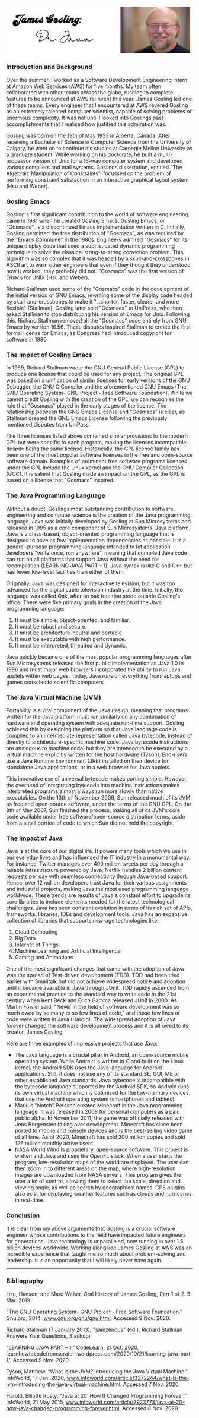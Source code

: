 <img src="gosling.png"
     alt="James Gosling"
     style="margin: 0 auto" />

### Introduction and Background
Over the summer, I worked as a Software Development Engineering Intern at Amazon Web Services (AWS) for five months. My team often collaborated with other teams across the globe, rushing to complete features to be announced at AWS re:Invent this year. James Gosling led one of these teams. Every engineer that I encountered at AWS revered Gosling as an extremely talented computer scientist, capable of solving problems of enormous complexity. It was not until I looked into Goslings past accomplishments that I realised how justified this admiration was.  

Gosling was born on the 19th of May 1955 in Alberta, Canada. After receiving a Bachelor of Science in Computer Science from the University of Calgary, he went on to continue his studies at Carnegie Mellon University as a graduate student. While working on his doctorate, he built a multi-processor version of Unix for a 16-way computer system and developed various compilers and mail systems. Goslings dissertation, entitled "The Algebraic Manipulation of Constraints", focussed on the problem of performing constraint satisfaction in an interactive graphical layout system (Hsu and Weber).

### Gosling Emacs
Gosling's first significant contribution to the world of software engineering came in 1981 when he created Gosling Emacs. Gosling Emacs, or "Gosmacs", is a discontinued Emacs implementation written in C. Initially, Gosling permitted the free distribution of "Gosmacs", as was required by the "Emacs Commune" in the 1980s. Engineers admired "Gosmacs" for its unique display code that used a sophisticated dynamic programming technique to solve the classical string-to-string correction problem. This algorithm was so complex that it was headed by a skull-and-crossbones in ASCII art to warn other engineers that even if they thought they understood how it worked, they probably did not. "Gosmacs" was the first version of Emacs for UNIX (Hsu and Weber).  

Richard Stallman used some of the "Gosmacs" code in the development of the initial version of GNU Emacs, rewriting some of the display code headed by skull-and-crossbones to make it "…shorter, faster, clearer and more flexible" (Stallman). Gosling later sold "Gosmacs" to UniPress, who then asked Stallman to stop distributing his version of Emacs for Unix. Following this, Richard Stallman removed all the "Gosmacs" code entirely from GNU Emacs by version 16.56. These disputes inspired Stallman to create the first formal license for Emacs, as Congress had introduced copyright for software in 1980.

### The Impact of Gosling Emacs
In 1989, Richard Stallman wrote the GNU General Public License (GPL) to produce one license that could be used for any project. The original GPL was based on a unification of similar licenses for early versions of the GNU Debugger, the GNU C Compiler and the aforementioned GNU Emacs (The GNU Operating System- GNU Project - Free Software Foundation). While we cannot credit Gosling with the creation of the GPL, we can recognise the role that "Gosmacs" played in the early stages of the license. The relationship between the GNU Emacs License and "Gosmacs" is clear, as Stallman created the GNU Emacs License following the previously mentioned disputes from UniPass.  

The three licenses listed above contained similar provisions to the modern GPL but were specific to each program, making the licenses incompatible, despite being the same license. Historically, the GPL license family has been one of the most popular software licenses in the free and open-source software domain. Examples of prominent free software programs licensed under the GPL include the Linux kernel and the GNU Compiler Collection (GCC). It is salient that Gosling made an impact on the GPL, as the GPL is based on a license that "Gosmacs" inspired.

### The Java Programming Language
Without a doubt, Goslings most outstanding contribution to software engineering and computer science is the creation of the Java programming language. Java was initially developed by Gosling at Sun Microsystems and released in 1995 as a core component of Sun Microsystems' Java platform. Java is a class-based, object-oriented programming language that is designed to have as few implementation dependencies as possible. It is a general-purpose programming language intended to let application developers "write once, run anywhere", meaning that compiled Java code can run on all platforms that support Java without the need for recompilation (LEARNING JAVA PART – 1). Java syntax is like C and C++ but has fewer low-level facilities than either of them.  

Originally, Java was designed for interactive television, but it was too advanced for the digital cable television industry at the time. Initially, the language was called Oak, after an oak tree that stood outside Gosling's office. There were five primary goals in the creation of the Java programming language:
1. It must be simple, object-oriented, and familiar.
2. It must be robust and secure.
3. It must be architecture-neutral and portable.
4. It must be executable with high performance.
5. It must be interpreted, threaded and dynamic.  

Java quickly became one of the most popular programming languages after Sun Microsystems released the first public implementation as Java 1.0 in 1996 and most major web browsers incorporated the ability to run Java applets within web pages. Today, Java runs on everything from laptops and games consoles to scientific computers.

### The Java Virtual Machine (JVM)
Portability is a vital component of the Java design, meaning that programs written for the Java platform must run similarly on any combination of hardware and operating system with adequate run-time support. Gosling achieved this by designing the platform so that Java language code is compiled to an intermediate representation called Java bytecode, instead of directly to architecture-specific machine code. Java bytecode instructions are analogous to machine code, but they are intended to be executed by a virtual machine explicitly written for the host hardware (Tyson). End-users use a Java Runtime Environment (JRE) installed on their device for standalone Java applications, or in a web browser for Java applets.  

This innovative use of universal bytecode makes porting simple. However, the overhead of interpreting bytecode into machine instructions makes interpreted programs almost always run more slowly than native executables. On the 13th of November 2006, Sun released much of its JVM as free and open-source software, under the terms of the GNU GPL. On the 8th of May 2007, Sun finished the process, making all of its JVM's core code available under free software/open-source distribution terms, aside from a small portion of code to which Sun did not hold the copyright.

### The Impact of Java
Java is at the core of our digital life. It powers many tools which we use in our everyday lives and has influenced the IT industry in a monumental way. For instance, Twitter manages over 400 million tweets per day through a reliable infrastructure powered by Java. Netflix handles 2 billion content requests per day with seamless connectivity through Java-based support. Hence, over 12 million developers trust Java for their various assignments and industrial projects, making Java the most used programming language worldwide. These trends are results of Java's constant effort to upgrade its core libraries to include elements needed for the latest technological challenges. Java has seen constant evolution in terms of its rich set of APIs, frameworks, libraries, IDEs and development tools. Java has an expansive collection of libraries that supports new-age technologies like:
1. Cloud Computing
2. Big Data
3. Internet of Things
4. Machine Learning and Artificial Intelligence
5. Gaming and Animations  

One of the most significant changes that came with the adoption of Java was the spread of Test-driven development (TDD). TDD had been tried earlier with Smalltalk but did not achieve widespread notice and adoption until it became available in Java through JUnit. TDD rapidly ascended from an experimental practice to the standard way to write code in the 21st century when Kent Beck and Erich Gamma released JUnit in 2000. As Martin Fowler said, "Never in the field of software development was so much owed by so many to so few lines of code," and those few lines of code were written in Java (Harold). The widespread adoption of Java forever changed the software development process and it is all owed to its creator, James Gosling.

Here are three examples of impressive projects that use Java:
- The Java language is a crucial pillar in Android, an open-source mobile operating system. While Android is written in C and built on the Linux kernel, the Android SDK uses the Java language for Android applications. Still, it does not use any of its standard SE, GUI, ME or other established Java standards. Java bytecode is incompatible with the bytecode language supported by the Android SDK, so Android runs its own virtual machine which is optimised for the low-memory devices that use the Android operating system (smartphones and tablets).
- Markus "Notch" Persson created Minecraft in the Java programming language. It was released in 2009 for personal computers as a paid public alpha. In November 2011, the game was officially released with Jens Bergensten taking over development. Minecraft has since been ported to mobile and console devices and is the best-selling video game of all time. As of 2020, Minecraft has sold 200 million copies and sold 126 million monthly active users.
- NASA World Wind is proprietary, open-source software. This project is written and Java and uses the OpenFL stack. When a user starts the program, low-resolution maps of the world are displayed. The user can then zoom in to different areas on the map, where high-resolution images are downloaded from NASA servers. This program gives the user a lot of control, allowing them to select the scale, direction and viewing angle, as well as search by geographical names. GPS plugins also exist for displaying weather features such as clouds and hurricanes in real-time.

### Conclusion
It is clear from my above arguments that Gosling is a crucial software engineer whose contributions to the field have impacted future engineers for generations. Java technology is unparalleled, now running in over 1.5 billion devices worldwide. Working alongside James Gosling at AWS was an incredible experience that taught me so much about problem-solving and leadership. It is an opportunity that I will likely never have again.

-----
### Bibliography
Hsu, Hansen, and Marc Weber. Oral History of James Gosling, Part 1 of 2. 5 Mar. 2019.  

"The GNU Operating System- GNU Project - Free Software Foundation." Gnu.org, 2014, www.gnu.org/gnu/gnu.html. Accessed 9 Nov. 2020.  

Richard Stallman (7 January 2013), "samzenpus" (ed.), Richard Stallman Answers Your Questions, Slashdot  

"LEARNING JAVA PART – 1." CodeLearn, 21 Oct. 2020, learnhowtocodefromscratch.wordpress.com/2020/10/21/learning-java-part-1/. Accessed 9 Nov. 2020.  

Tyson, Matthew. “What Is the JVM? Introducing the Java Virtual Machine.” InfoWorld, 17 Jan. 2020, www.infoworld.com/article/3272244/what-is-the-jvm-introducing-the-java-virtual-machine.html. Accessed 7 Nov. 2020.  

Harold, Elliotte Rusty. "Java at 20: How It Changed Programming Forever." InfoWorld, 21 May 2015, www.infoworld.com/article/2923773/java-at-20-how-java-changed-programming-forever.html. Accessed 8 Nov. 2020.  





